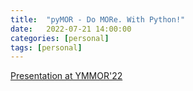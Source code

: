 ```yaml
---
title:  "pyMOR - Do MORe. With Python!"
date:   2022-07-21 14:00:00
categories: [personal]
tags: [personal]
---
```


[Presentation at YMMOR'22](https://rene.fritze.me/22-ymmor/)
